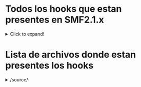# Todos los hooks que estan presentes en SMF2.1.x 
<details>
  <summary>Click to expand!</summary>
  
  ## Heading
  1. A numbered
  2. list
     1. With some
     1. Sub bullets
</details>

# Lista de archivos donde estan presentes los hooks
<details>
  <summary>/source/</summary>
     
      0. Admin.php
      1. Attachments.php
      1. BoardIndex.php
      1. Calendar.php
      1. Display.php
      1. Display.php~
      1. Errors.php
      1. Groups.php
      1. Help.php
      1. Likes.php
      1. Load.php
      1. Logging.php
      1. LogInOut.php
      1. ManageAttachments.php
      1. ManageBans.php
      1. ManageBoards.php
      1. ManageCalendar.php
      1. ManageLanguages.php
      1. ManageMail.php
      1. ManageMaintenance.php
      1. ManageMembergroups.php
      1. ManageMembers.php
      1. ManageNews.php
      1. ManagePaid.php
      1. ManagePermissions.php
      1. ManagePosts.php
      1. ManageRegistration.php
      1. ManageScheduledTasks.php
      1. ManageSearch.php
      1. ManageSearchEngines.php
      1. ManageServer.php
      1. ManageSettings.php
      1. ManageSmileys.php
      1. Memberlist.php
      1. Mentions.php
      1. MessageIndex.php
      1. ModerationCenter.php
      1. Modlog.php
      1. MoveTopic.php
      1. News.php
      1. PackageGet.php
      1. Packages.php
      1. PersonalMessage.php
      1. Poll.php
      1. Post.php
      1. PostModeration.php
      1. Profile.php
      1. Profile-Actions.php
      1. Profile-Export.php
      1. Profile-Modify.php
      1. Profile-View.php
      1. Recent.php
      1. Register.php
      1. Reminder.php
      1. RemoveTopic.php
      1. ReportedContent.php
      1. Reports.php
      1. ScheduledTasks.php
      1. Search.php
      1. Security.php
      1. Session.php
      1. ShowAttachments.php
      1. SplitTopics.php
      1. Stats.php
      1. Subs.php
      1. Subs-Admin.php
      1. Subs-Attachments.php
      1. Subs-Auth.php
      1. Subs-BoardIndex.php
      1. Subs-Boards.php
      1. Subs-Calendar.php
      1. Subs-Categories.php
      1. Subs-Editor.php
      1. Subs-List.php
      1. Subs-Membergroups.php
      1. Subs-Members.php
      1. Subs-MembersOnline.php
      1. Subs-Menu.php
      1. Subs-Post.php
      1. Subs-Themes.php
      1. Subs-Timezones.php
      1. Themes.php
      1. ViewQuery.php
      1. Who.php
      1. Xml.php 
      1. tasks\Likes-Notify.php
</details>
